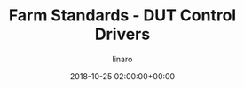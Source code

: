 ---
author: linaro
categories:
- events
- attended
- ats-2018
comments: false
event: ats-2018
date: '2018-10-25 02:00:00+00:00'
image:
  featured: true
  name: ats-2018-farm-standards.png
  path: /assets/images/content/ats-2018-farm-standards.png
layout: resource-post
title: 'Farm Standards - DUT Control Drivers'
youtube_video_url: https://www.youtube.com/watch?v=wt4ErXKUREg
---